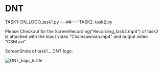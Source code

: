 # DNT
TASK1: DN_LOGO_task1.py ---##----TASK2: task2.py



Please Checkout for the ScreenRecording("Recording_task2.mp4") of task2 is attached with the input video "Chainsawman.mp4" and output video "CSM.avi"

ScreenShots of task1....DNT logo:

![DNT_logo_turtle](https://user-images.githubusercontent.com/112242304/227530328-75d60287-4583-4253-858a-d8f2a9decd7a.png)


